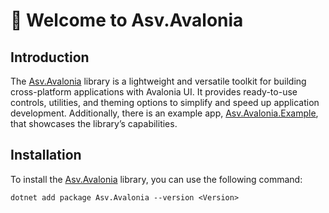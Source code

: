 # 👋 Welcome to Asv.Avalonia

## Introduction

The [Asv.Avalonia](https://github.com/asv-soft/asv-avalonia) library is a lightweight and versatile toolkit for building cross-platform applications with Avalonia UI. It provides ready-to-use controls, utilities, and theming options to simplify and speed up application development.
Additionally, there is an example app, [Asv.Avalonia.Example](https://github.com/asv-soft/asv-avalonia/tree/main/src/Asv.Avalonia.Example), that showcases the library’s capabilities.

## Installation

To install the [Asv.Avalonia](https://github.com/asv-soft/asv-avalonia) library, you can use the following command:

```
dotnet add package Asv.Avalonia --version <Version>
```

